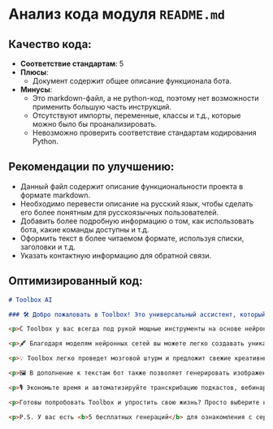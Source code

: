 # Анализ кода модуля `README.md`

## Качество кода:
- **Соответствие стандартам**: 5
- **Плюсы**:
    - Документ содержит общее описание функционала бота.
- **Минусы**:
    - Это markdown-файл, а не python-код, поэтому нет возможности применить большую часть инструкций.
    - Отсутствуют импорты, переменные, классы и т.д., которые можно было бы проанализировать.
    - Невозможно проверить соответствие стандартам кодирования Python.

## Рекомендации по улучшению:
- Данный файл содержит описание функциональности проекта в формате markdown.
- Необходимо перевести описание на русский язык, чтобы сделать его более понятным для русскоязычных пользователей.
- Добавить более подробную информацию о том, как использовать бота, какие команды доступны и т.д.
- Оформить текст в более читаемом формате, используя списки, заголовки и т.д.
- Указать контактную информацию для обратной связи.

## Оптимизированный код:
```markdown
# Toolbox AI

### 🛠 Добро пожаловать в Toolbox! Это универсальный ассистент, который может генерировать контент для различных рабочих задач!

<p>С Toolbox у вас всегда под рукой мощные инструменты на основе нейронных сетей для написания убедительных текстов, генерации креативных идей и создания визуального контента. Забудьте о безвкусных шаблонах и муках творчества!</p>

<p>🖋 Благодаря моделям нейронных сетей вы можете легко создавать уникальные тексты для SMM, email-рассылок, SEO-продвижения, рекламных кампаний и многого другого. Просто <b>выберите нужную задачу</b>, напишите <b>вводные данные</b> и получите <b>готовый контент</b> в результате.</p>

<p>💡 Toolbox легко проведет мозговой штурм и предложит свежие креативные концепции для реализации.</p>

<p>🖼 В дополнение к текстам бот также позволяет генерировать изображения по описанию. Создавайте визуальный контент для постов, баннеров, иллюстраций с нуля - без фотобанков и дизайнеров.</p>

<p>🎙 Экономьте время и автоматизируйте транскрибацию подкастов, вебинаров и видео, используя встроенную функцию.</p>

<p>Готовы попробовать Toolbox и упростить свою жизнь? Просто выберите нужную команду. Я буду рад помочь с любой задачей!</p>

<p>P.S. У вас есть <b>5 бесплатных генераций</b> для ознакомления с сервисом. Затем вы можете выбрать тарифный план, который покрывает все ваши рабочие задачи!</p>
```